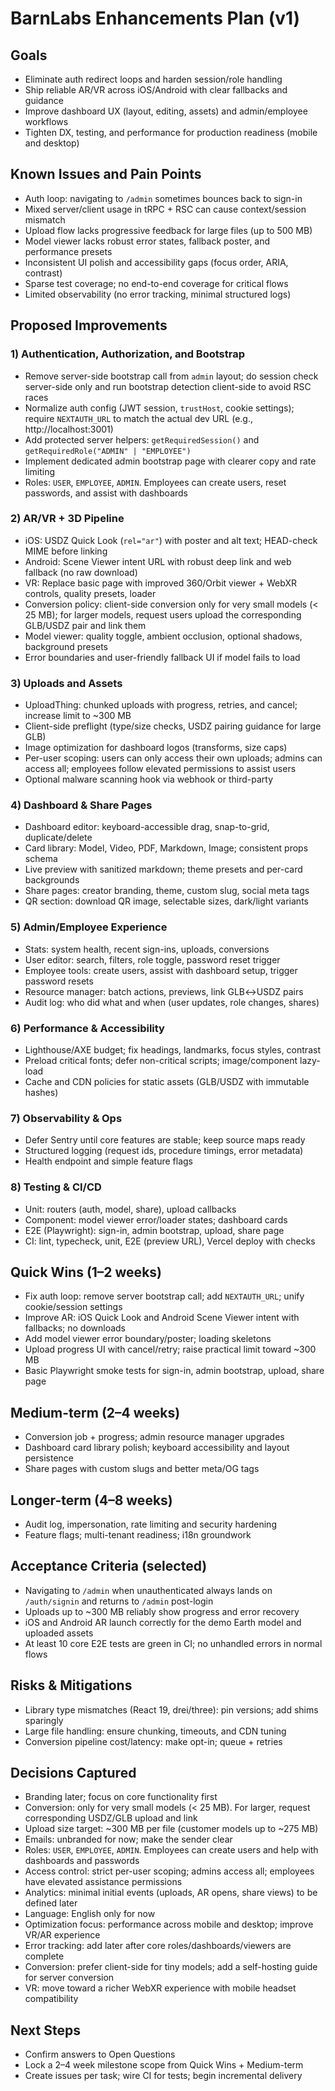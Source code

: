# BarnLabs Enhancements Plan (v1)

## Goals

- Eliminate auth redirect loops and harden session/role handling
- Ship reliable AR/VR across iOS/Android with clear fallbacks and guidance
- Improve dashboard UX (layout, editing, assets) and admin/employee workflows
- Tighten DX, testing, and performance for production readiness (mobile and desktop)

## Known Issues and Pain Points

- Auth loop: navigating to `/admin` sometimes bounces back to sign-in
- Mixed server/client usage in tRPC + RSC can cause context/session mismatch
- Upload flow lacks progressive feedback for large files (up to 500 MB)
- Model viewer lacks robust error states, fallback poster, and performance presets
- Inconsistent UI polish and accessibility gaps (focus order, ARIA, contrast)
- Sparse test coverage; no end-to-end coverage for critical flows
- Limited observability (no error tracking, minimal structured logs)

## Proposed Improvements

### 1) Authentication, Authorization, and Bootstrap

- Remove server-side bootstrap call from `admin` layout; do session check server-side only and run bootstrap detection client-side to avoid RSC races
- Normalize auth config (JWT session, `trustHost`, cookie settings); require `NEXTAUTH_URL` to match the actual dev URL (e.g., http://localhost:3001)
- Add protected server helpers: `getRequiredSession()` and `getRequiredRole("ADMIN" | "EMPLOYEE")`
- Implement dedicated admin bootstrap page with clearer copy and rate limiting
- Roles: `USER`, `EMPLOYEE`, `ADMIN`. Employees can create users, reset passwords, and assist with dashboards

### 2) AR/VR + 3D Pipeline

- iOS: USDZ Quick Look (`rel="ar"`) with poster and alt text; HEAD-check MIME before linking
- Android: Scene Viewer intent URL with robust deep link and web fallback (no raw download)
- VR: Replace basic page with improved 360/Orbit viewer + WebXR controls, quality presets, loader
- Conversion policy: client-side conversion only for very small models (< 25 MB); for larger models, request users upload the corresponding GLB/USDZ pair and link them
- Model viewer: quality toggle, ambient occlusion, optional shadows, background presets
- Error boundaries and user-friendly fallback UI if model fails to load

### 3) Uploads and Assets

- UploadThing: chunked uploads with progress, retries, and cancel; increase limit to ~300 MB
- Client-side preflight (type/size checks, USDZ pairing guidance for large GLB)
- Image optimization for dashboard logos (transforms, size caps)
- Per-user scoping: users can only access their own uploads; admins can access all; employees follow elevated permissions to assist users
- Optional malware scanning hook via webhook or third-party

### 4) Dashboard & Share Pages

- Dashboard editor: keyboard-accessible drag, snap-to-grid, duplicate/delete
- Card library: Model, Video, PDF, Markdown, Image; consistent props schema
- Live preview with sanitized markdown; theme presets and per-card backgrounds
- Share pages: creator branding, theme, custom slug, social meta tags
- QR section: download QR image, selectable sizes, dark/light variants

### 5) Admin/Employee Experience

- Stats: system health, recent sign-ins, uploads, conversions
- User editor: search, filters, role toggle, password reset trigger
- Employee tools: create users, assist with dashboard setup, trigger password resets
- Resource manager: batch actions, previews, link GLB↔USDZ pairs
- Audit log: who did what and when (user updates, role changes, shares)

### 6) Performance & Accessibility

- Lighthouse/AXE budget; fix headings, landmarks, focus styles, contrast
- Preload critical fonts; defer non-critical scripts; image/component lazy-load
- Cache and CDN policies for static assets (GLB/USDZ with immutable hashes)

### 7) Observability & Ops

- Defer Sentry until core features are stable; keep source maps ready
- Structured logging (request ids, procedure timings, error metadata)
- Health endpoint and simple feature flags

### 8) Testing & CI/CD

- Unit: routers (auth, model, share), upload callbacks
- Component: model viewer error/loader states; dashboard cards
- E2E (Playwright): sign-in, admin bootstrap, upload, share page
- CI: lint, typecheck, unit, E2E (preview URL), Vercel deploy with checks

## Quick Wins (1–2 weeks)

- Fix auth loop: remove server bootstrap call; add `NEXTAUTH_URL`; unify cookie/session settings
- Improve AR: iOS Quick Look and Android Scene Viewer intent with fallbacks; no downloads
- Add model viewer error boundary/poster; loading skeletons
- Upload progress UI with cancel/retry; raise practical limit toward ~300 MB
- Basic Playwright smoke tests for sign-in, admin bootstrap, upload, share page

## Medium-term (2–4 weeks)

- Conversion job + progress; admin resource manager upgrades
- Dashboard card library polish; keyboard accessibility and layout persistence
- Share pages with custom slugs and better meta/OG tags

## Longer-term (4–8 weeks)

- Audit log, impersonation, rate limiting and security hardening
- Feature flags; multi-tenant readiness; i18n groundwork

## Acceptance Criteria (selected)

- Navigating to `/admin` when unauthenticated always lands on `/auth/signin` and returns to `/admin` post-login
- Uploads up to ~300 MB reliably show progress and error recovery
- iOS and Android AR launch correctly for the demo Earth model and uploaded assets
- At least 10 core E2E tests are green in CI; no unhandled errors in normal flows

## Risks & Mitigations

- Library type mismatches (React 19, drei/three): pin versions; add shims sparingly
- Large file handling: ensure chunking, timeouts, and CDN tuning
- Conversion pipeline cost/latency: make opt-in; queue + retries

## Decisions Captured

- Branding later; focus on core functionality first
- Conversion: only for very small models (< 25 MB). For larger, request corresponding USDZ/GLB upload and link
- Upload size target: ~300 MB per file (customer models up to ~275 MB)
- Emails: unbranded for now; make the sender clear
- Roles: `USER`, `EMPLOYEE`, `ADMIN`. Employees can create users and help with dashboards and passwords
- Access control: strict per-user scoping; admins access all; employees have elevated assistance permissions
- Analytics: minimal initial events (uploads, AR opens, share views) to be defined later
- Language: English only for now
- Optimization focus: performance across mobile and desktop; improve VR/AR experience
- Error tracking: add later after core roles/dashboards/viewers are complete
- Conversion: prefer client-side for tiny models; add a self-hosting guide for server conversion
- VR: move toward a richer WebXR experience with mobile headset compatibility

## Next Steps

- Confirm answers to Open Questions
- Lock a 2–4 week milestone scope from Quick Wins + Medium-term
- Create issues per task; wire CI for tests; begin incremental delivery

